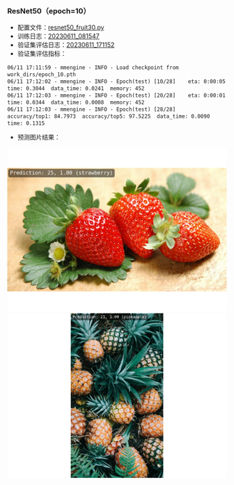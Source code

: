 ### ResNet50（epoch=10）
- 配置文件：[resnet50_fruit30.py](config%2Fresnet50_fruit30.py)
- 训练日志：[20230611_081547](work_dirs%2F20230611_081547)
- 验证集评估日志：[20230611_171152](work_dirs%2Fresnet50_fruit30%2F20230611_171152)
- 验证集评估指标：
```
06/11 17:11:59 - mmengine - INFO - Load checkpoint from work_dirs/epoch_10.pth
06/11 17:12:02 - mmengine - INFO - Epoch(test) [10/28]    eta: 0:00:05  time: 0.3044  data_time: 0.0241  memory: 452  
06/11 17:12:03 - mmengine - INFO - Epoch(test) [20/28]    eta: 0:00:01  time: 0.0344  data_time: 0.0008  memory: 452  
06/11 17:12:03 - mmengine - INFO - Epoch(test) [28/28]    accuracy/top1: 84.7973  accuracy/top5: 97.5225  data_time: 0.0090  time: 0.1315
```
- 预测图片结果：

![草莓.png](output%2F%E8%8D%89%E8%8E%93.png)
![菠萝.png](output%2F%E8%8F%A0%E8%90%9D.png)